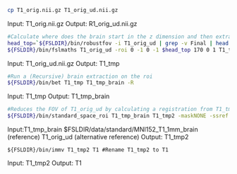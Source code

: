 
```bash
cp T1_orig.nii.gz T1_orig_ud.nii.gz
```

Input: T1_orig.nii.gz
Output: R1_orig_ud.nii.gz

```bash
#Calculate where does the brain start in the z dimension and then extract the roi
head_top=`${FSLDIR}/bin/robustfov -i T1_orig_ud | grep -v Final | head -n 1 | awk '{print $5}'`
${FSLDIR}/bin/fslmaths T1_orig_ud -roi 0 -1 0 -1 $head_top 170 0 1 T1_tmp
```

Input: T1_orig_ud.nii.gz
Output: T1_tmp


```bash
#Run a (Recursive) brain extraction on the roi
${FSLDIR}/bin/bet T1_tmp T1_tmp_brain -R
```

Input: T1_tmp
Output: T1_tmp_brain

```bash
#Reduces the FOV of T1_orig_ud by calculating a registration from T1_tmp_brain to ssref and applies it to T1_orig_ud. Keeps intermediate outputs for concatenation in next step (T1_tmp2_tmp_to_std.mat)
${FSLDIR}/bin/standard_space_roi T1_tmp_brain T1_tmp2 -maskNONE -ssref $FSLDIR/data/standard/MNI152_T1_1mm_brain -altinput T1_orig_ud -d
```
Input:T1_tmp_brain $FSLDIR/data/standard/MNI152_T1_1mm_brain (reference) T1_orig_ud (alternative reference)
Output: T1_tmp2

`${FSLDIR}/bin/immv T1_tmp2 T1 #Rename T1_tmp2 to T1`

Input: T1_tmp2
Output: T1

```bash


```


